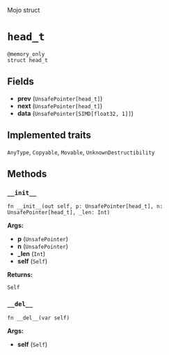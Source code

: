 Mojo struct

# `head_t`

```mojo
@memory_only
struct head_t
```

## Fields

- **prev** (`UnsafePointer[head_t]`)
- **next** (`UnsafePointer[head_t]`)
- **data** (`UnsafePointer[SIMD[float32, 1]]`)

## Implemented traits

`AnyType`, `Copyable`, `Movable`, `UnknownDestructibility`

## Methods

### `__init__`

```mojo
fn __init__(out self, p: UnsafePointer[head_t], n: UnsafePointer[head_t], _len: Int)
```

**Args:**

- **p** (`UnsafePointer`)
- **n** (`UnsafePointer`)
- **_len** (`Int`)
- **self** (`Self`)

**Returns:**

`Self`

### `__del__`

```mojo
fn __del__(var self)
```

**Args:**

- **self** (`Self`)


